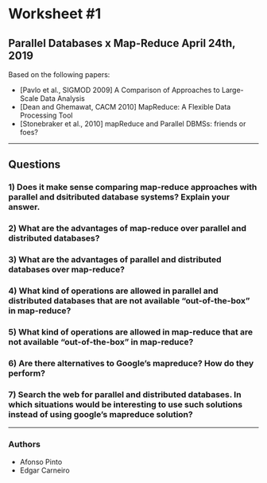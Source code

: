 # Worksheet #1
## Parallel Databases x Map-Reduce April 24th, 2019
Based on the following papers:
* [Pavlo et al., SIGMOD 2009] A Comparison of Approaches to Large-Scale Data Analysis
* [Dean and Ghemawat, CACM 2010] MapReduce: A Flexible Data Processing Tool
* [Stonebraker et al., 2010] mapReduce and Parallel DBMSs: friends or foes?

---
## Questions

### 1) Does it make sense comparing map-reduce approaches with parallel and dsitributed database systems? Explain your answer.
### 2) What are the advantages of map-reduce over parallel and distributed databases?
### 3) What are the advantages of parallel and distributed databases over map-reduce?
### 4) What kind of operations are allowed in parallel and distributed databases that are not available “out-of-the-box” in map-reduce?
### 5) What kind of operations are allowed in map-reduce that are not available “out-of-the-box” in map-reduce?
### 6) Are there alternatives to Google’s mapreduce? How do they perform?
### 7) Search the web for parallel and distributed databases. In which situations would be interesting to use such solutions instead of using google’s mapreduce solution?

---

### Authors
* Afonso Pinto
* Edgar Carneiro
